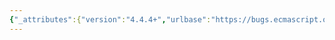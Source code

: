 ```yaml
---
{"_attributes":{"version":"4.4.4+","urlbase":"https://bugs.ecmascript.org/","maintainer":"dherman@mozilla.com"},"bug":{"bug_id":3104,"creation_ts":"2014-08-04 10:51:00 -0700","short_desc":"Updates to Generators/Iterators","delta_ts":"2015-07-10 08:35:03 -0700","product":"Draft for 6th Edition","component":"technical issue","version":"Rev 26: July 18, 2014 Draft","rep_platform":"All","op_sys":"All","bug_status":"RESOLVED","resolution":"FIXED","priority":"Normal","bug_severity":"enhancement","everconfirmed":true,"reporter":{"uid":"waldron.rick","name":"Rick Waldron"},"assigned_to":{"uid":"allen","name":"Allen Wirfs-Brock"},"cc":["claude.pache","dherman","erik.arvidsson","waldron.rick"],"long_desc":[{"commentid":9662,"comment_count":0,"who":{"uid":"waldron.rick","name":"Rick Waldron"},"bug_when":"2014-08-04 10:51:31 -0700","thetext":"- Add a prototype for iterators, but do not expose a global Iterator constructor for ES6 (leave that for ES7)\n  - Between Object prototype and Generator prototype\n  - Initially empty, but accessible\n- Comprehensions in general deferred to ES7"},{"commentid":9698,"comment_count":1,"who":{"uid":"claude.pache","name":"Claude Pache"},"bug_when":"2014-08-06 17:22:18 -0700","thetext":"The prototype for iterators should have an @@iterator method with the following semantics: `function @@iterator() { return this }`.\n\nThat will replace the corresponding method currently defined on\n%{String|Array|Map|Set|Generator|Loader}IteratorPrototype%\n(Sections { 21.1 | 22.1 | 23.1 | 23.2 | 26.3 }.5.2.2, and 25.3.1.5)"},{"commentid":9724,"comment_count":2,"who":{"uid":"allen","name":"Allen Wirfs-Brock"},"bug_when":"2014-08-07 16:46:52 -0700","thetext":"(In reply to Claude Pache from comment #1)\n> The prototype for iterators should have an @@iterator method with the\n> following semantics: `function @@iterator() { return this }`.\n> \n> That will replace the corresponding method currently defined on\n> %{String|Array|Map|Set|Generator|Loader}IteratorPrototype%\n> (Sections { 21.1 | 22.1 | 23.1 | 23.2 | 26.3 }.5.2.2, and 25.3.1.5)\n\nI generally agree, although this was not discussed at the meeting."},{"commentid":9732,"comment_count":3,"who":{"uid":"arv","name":"Erik Arvidsson"},"bug_when":"2014-08-08 08:23:45 -0700","thetext":"That does seem like a simplification. I don't think we need to wait another 2 months for this."},{"commentid":9733,"comment_count":4,"who":{"uid":"waldron.rick","name":"Rick Waldron"},"bug_when":"2014-08-08 10:00:20 -0700","thetext":"(In reply to Erik Arvidsson from comment #3)\n> That does seem like a simplification. I don't think we need to wait another\n> 2 months for this.\n\nI agree. I actually read that suggestion as an implementation detail ie. implementing the update to the spec."},{"commentid":9734,"comment_count":5,"who":{"uid":"allen","name":"Allen Wirfs-Brock"},"bug_when":"2014-08-08 10:43:25 -0700","thetext":"I agree that this is probably a good thing to do.  (I was actually thinking about it before Clauds's comment showed up).\n\nMy only reservation, is that @@iterator is not currently listed as part of the Iterator interface http://people.mozilla.org/~jorendorff/es6-draft.html#sec-iterator-interface and some people have argued that  Iterators, in general, should not be required to support @@iterator. By putting such a method into %IteratorPrototype% along with the expectation that user defined iterators will want to inherit from it pretty much enshrining @@iterator as part of the Iterator interface.\n\nIn practice this may not be such a bad thing as for-of essentially requires it.  As part of putting this change into the spec. I noted a bug where the iterators returned by some operations in the ES6 spec, for example [[Enumerate]] of string exotic objects, didn't include an @@iterator method.  Since those iterator will now inherit from %IteratorPrototype% the bug will just go away if %IteratorPrototype% implements @@iterator.\n\nBTW, this is what I've documented in the spec. for how you can gain access to %IteratorPrototype%:\n\nObject.getPrototypeOf(Object.getPrototypeOf([][Symbol.iterator()))\n\nI have a hard time believing that very many ES6 devs are going to bother to write that to set the [[Prototype]] of any ad hoc iterators they define.  Or even:\n\n    return {\n     __proto__:[][Symbol.iterator].__proto__.__proto__],\n     next() {...body of custom iterator next method ...}\n    }\n\nIf we think that inheriting from %IteratorPrototype% is important for future extensibility, then it might be better to just go ahead and define the global Iterator.  Then people could define ad hoc iterator like the above by saying:\n\n     return new class extends Iterator{\n       next() {...body of custom iterator next method ...}\n     }"},{"commentid":9749,"comment_count":6,"who":{"uid":"waldron.rick","name":"Rick Waldron"},"bug_when":"2014-08-09 17:22:50 -0700","thetext":"That would certainly be nicer for user code"},{"commentid":10311,"comment_count":7,"who":{"uid":"allen","name":"Allen Wirfs-Brock"},"bug_when":"2014-10-11 16:34:47 -0700","thetext":"fixed in rev28 editor's draft"},{"commentid":10441,"comment_count":8,"who":{"uid":"allen","name":"Allen Wirfs-Brock"},"bug_when":"2014-10-14 15:17:54 -0700","thetext":"fixed in rev28"}]}}
---
```

